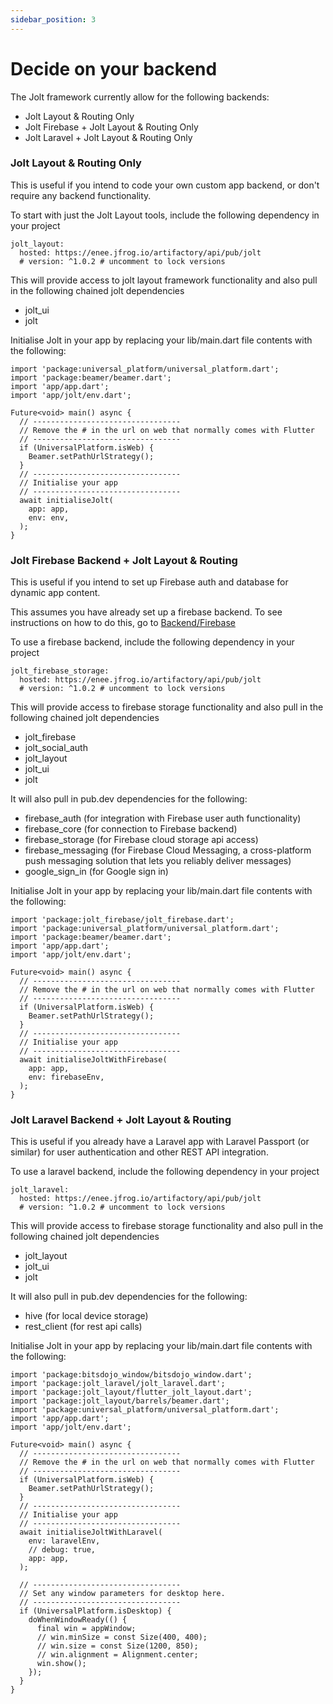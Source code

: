 ```yaml
---
sidebar_position: 3
---
```


# Decide on your backend

The Jolt framework currently allow for the following backends:

- Jolt Layout & Routing Only
- Jolt Firebase + Jolt Layout & Routing Only
- Jolt Laravel + Jolt Layout & Routing Only

### Jolt Layout & Routing Only

This is useful if you intend to code your own custom app backend, or don't require any backend functionality.

To start with just the Jolt Layout tools, include the following dependency in your project

```
jolt_layout:
  hosted: https://enee.jfrog.io/artifactory/api/pub/jolt
  # version: ^1.0.2 # uncomment to lock versions
```

This will provide access to jolt layout framework functionality and also pull in the following chained jolt dependencies

- jolt_ui
- jolt

Initialise Jolt in your app by replacing your lib/main.dart file contents with the following:

```
import 'package:universal_platform/universal_platform.dart';
import 'package:beamer/beamer.dart';
import 'app/app.dart';
import 'app/jolt/env.dart';

Future<void> main() async {
  // ---------------------------------
  // Remove the # in the url on web that normally comes with Flutter
  // ---------------------------------
  if (UniversalPlatform.isWeb) {
    Beamer.setPathUrlStrategy();
  }
  // ---------------------------------
  // Initialise your app
  // ---------------------------------
  await initialiseJolt(
    app: app,
    env: env,
  );
}
```

### Jolt Firebase Backend + Jolt Layout & Routing

This is useful if you intend to set up Firebase auth and database for dynamic app content.

This assumes you have already set up a firebase backend. To see instructions on how to do this, go to [Backend/Firebase](/backend/firebase/)

To use a firebase backend, include the following dependency in your project

```
jolt_firebase_storage:
  hosted: https://enee.jfrog.io/artifactory/api/pub/jolt
  # version: ^1.0.2 # uncomment to lock versions
```

This will provide access to firebase storage functionality and also pull in the following chained jolt dependencies

- jolt_firebase
- jolt_social_auth
- jolt_layout
- jolt_ui
- jolt

It will also pull in pub.dev dependencies for the following:

- firebase_auth (for integration with Firebase user auth functionality)
- firebase_core (for connection to Firebase backend)
- firebase_storage (for Firebase cloud storage api access)
- firebase_messaging (for Firebase Cloud Messaging, a cross-platform push messaging solution that lets you reliably deliver messages)
- google_sign_in (for Google sign in)


Initialise Jolt in your app by replacing your lib/main.dart file contents with the following:

```
import 'package:jolt_firebase/jolt_firebase.dart';
import 'package:universal_platform/universal_platform.dart';
import 'package:beamer/beamer.dart';
import 'app/app.dart';
import 'app/jolt/env.dart';

Future<void> main() async {
  // ---------------------------------
  // Remove the # in the url on web that normally comes with Flutter
  // ---------------------------------
  if (UniversalPlatform.isWeb) {
    Beamer.setPathUrlStrategy();
  }
  // ---------------------------------
  // Initialise your app
  // ---------------------------------
  await initialiseJoltWithFirebase(
    app: app,
    env: firebaseEnv,
  );
}
```

### Jolt Laravel Backend + Jolt Layout & Routing

This is useful if you already have a Laravel app with Laravel Passport (or similar) for user authentication and other REST API integration.

To use a laravel backend, include the following dependency in your project

```
jolt_laravel:
  hosted: https://enee.jfrog.io/artifactory/api/pub/jolt
  # version: ^1.0.2 # uncomment to lock versions
```

This will provide access to firebase storage functionality and also pull in the following chained jolt dependencies

- jolt_layout
- jolt_ui
- jolt

It will also pull in pub.dev dependencies for the following:

- hive (for local device storage)
- rest_client (for rest api calls)

Initialise Jolt in your app by replacing your lib/main.dart file contents with the following:

```
import 'package:bitsdojo_window/bitsdojo_window.dart';
import 'package:jolt_laravel/jolt_laravel.dart';
import 'package:jolt_layout/flutter_jolt_layout.dart';
import 'package:jolt_layout/barrels/beamer.dart';
import 'package:universal_platform/universal_platform.dart';
import 'app/app.dart';
import 'app/jolt/env.dart';

Future<void> main() async {
  // ---------------------------------
  // Remove the # in the url on web that normally comes with Flutter
  // ---------------------------------
  if (UniversalPlatform.isWeb) {
    Beamer.setPathUrlStrategy();
  }
  // ---------------------------------
  // Initialise your app
  // ---------------------------------
  await initialiseJoltWithLaravel(
    env: laravelEnv,
    // debug: true,
    app: app,
  );

  // ---------------------------------
  // Set any window parameters for desktop here.
  // ---------------------------------
  if (UniversalPlatform.isDesktop) {
    doWhenWindowReady(() {
      final win = appWindow;
      // win.minSize = const Size(400, 400);
      // win.size = const Size(1200, 850);
      // win.alignment = Alignment.center;
      win.show();
    });
  }
}

```